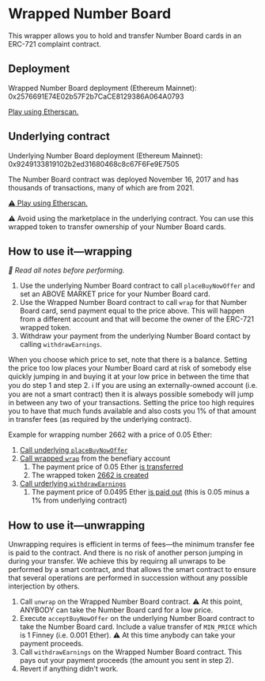 # Wrapped Number Board

This wrapper allows you to hold and transfer Number Board cards in an ERC-721 complaint contract.

## Deployment

Wrapped Number Board deployment (Ethereum Mainnet): 0x2576691E74E02b57F2b7CaCE8129386A064A0793

[Play using Etherscan.](https://etherscan.io/address/0x2576691E74E02b57F2b7CaCE8129386A064A0793#writeContract)

## Underlying contract

Underlying Number Board deployment (Ethereum Mainnet): 0x9249133819102b2ed31680468c8c67F6Fe9E7505

The Number Board contract was deployed November 16, 2017 and has thousands of transactions, many of which are from 2021.

[:warning: Play using Etherscan.](https://etherscan.io/address/0x9249133819102b2ed31680468c8c67F6Fe9E7505#writeContract)

:warning: Avoid using the marketplace in the underlying contract. You can use this wrapped token to transfer ownership of your Number Board cards.

## How to use it—wrapping

*:stop_sign: Read all notes before performing.*

1. Use the underlying Number Board contract to call `placeBuyNowOffer` and set an ABOVE MARKET price for your Number Board card.
2. Use the Wrapped Number Board contract to call `wrap` for that Number Board card, send payment equal to the price above. This will happen from a different account and that will become the owner of the ERC-721 wrapped token.
3. Withdraw your payment from the underlying Number Board contact by calling `withdrawEarnings`.

When you choose which price to set, note that there is a balance. Setting the price too low places your Number Board card at risk of somebody else quickly jumping in and buying it at your low price in between the time that you do step 1 and step 2. :information_source: If you are using an externally-owned account (i.e. you are not a smart contract) then it is always possible somebody will jump in between any two of your transactions. Setting the price too high requires you to have that much funds available and also costs you 1% of that amount in transfer fees (as required by the underlying contract).

Example for wrapping number 2662 with a price of 0.05 Ether:

1. [Call underlying `placeBuyNowOffer`](https://etherscan.io/tx/0xe09ea1de507b6a9c25f280a558abd1ce32bb39c5a5e0653b7a6fc193c96995e5)
2. [Call wrapped `wrap`](https://etherscan.io/tx/0xfe8fddd7278cfdff1d7eef182a65913505f9912fbf2c27dc1f49559e070f6c81) from the benefiary account
   1. The payment price of 0.05 Ether [is transferred](https://etherscan.io/tx/0xfe8fddd7278cfdff1d7eef182a65913505f9912fbf2c27dc1f49559e070f6c81#internal)
   2. The wrapped token [2662 is created](https://etherscan.io/token/0x2576691e74e02b57f2b7cace8129386a064a0793?a=2662)
3. [Call urderlying `withdrawEarnings`](https://etherscan.io/tx/0x3365bc5f2fbf51bd0370c882e26c3827d32b23b19345d542903b6e3f9a5d09f8)
   1. The payment price of 0.0495 Ether [is paid out](https://etherscan.io/tx/0x3365bc5f2fbf51bd0370c882e26c3827d32b23b19345d542903b6e3f9a5d09f8#internal) (this is 0.05 minus a 1% from underlying contract)

## How to use it—unwrapping

Unwrapping requires is efficient in terms of fees—the minimum transfer fee is paid to the contract. And there is no risk of another person jumping in during your transfer. We achieve this by requirng all unwraps to be performed by a smart contract, and that allows the smart contract to ensure that several operations are performed in succession without any possible interjection by others.

1. Call `unwrap` on the Wrapped Number Board contract. :warning: At this point, ANYBODY can take the Number Board card for a low price.
2. Execute `acceptBuyNowOffer` on the underlying Number Board contract to take the Number Board card. Include a value transfer of `MIN_PRICE` which is 1 Finney (i.e. 0.001 Ether). :warning: At this time anybody can take your payment proceeds.
3. Call `withdrawEarnings` on the Wrapped Number Board contract. This pays out your payment proceeds (the amount you sent in step 2).
4. Revert if anything didn't work.
